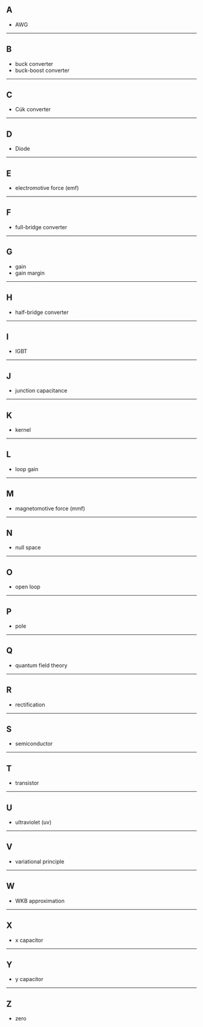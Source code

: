 ## A
- AWG
---

## B
- buck converter
- buck-boost converter
---

## C
- Cúk converter
---

## D
- Diode
---

## E
- electromotive force (emf)
---

## F
- full-bridge converter
---

## G
- gain
- gain margin
---

## H
- half-bridge converter
---

## I
- IGBT
---

## J
- junction capacitance
---

## K
- kernel
---

## L
- loop gain
---

## M
- magnetomotive force (mmf)
---

## N
- null space
---

## O
- open loop
---

## P
- pole
---

## Q
- quantum field theory
---

## R
- rectification
---

## S
- semiconductor
---

## T
- transistor
---

## U
- ultraviolet (uv)
---

## V
- variational principle
---

## W
- WKB approximation
---

## X
- x capacitor
---

## Y
- y capacitor
---

## Z
- zero

